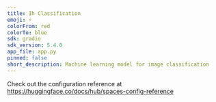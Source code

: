 ```yaml
---
title: Ih Classification
emoji: ⚡
colorFrom: red
colorTo: blue
sdk: gradio
sdk_version: 5.4.0
app_file: app.py
pinned: false
short_description: Machine learning model for image classification
---
```


Check out the configuration reference at https://huggingface.co/docs/hub/spaces-config-reference
